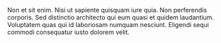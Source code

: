 Non et sit enim. Nisi ut sapiente quisquam iure quia. Non perferendis corporis. Sed distinctio architecto qui eum quasi et quidem laudantium. Voluptatem quas qui id laboriosam numquam nesciunt. Eligendi sequi commodi consequatur iusto dolorem velit.